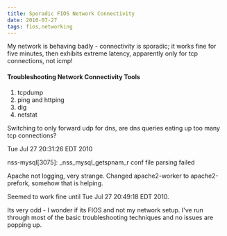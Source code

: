```yaml
---
title: Sporadic FIOS Network Connectivity
date: 2010-07-27
tags: fios,networking
---
```

My network is behaving badly - connectivity is sporadic; it works fine for five minutes, then exhibits extreme latency, apparently only for tcp connections, not icmp!

#### Troubleshooting Network Connectivity Tools

1. tcpdump
2. ping and httping
3. dig
4. netstat

Switching to only forward udp for dns, are dns queries eating up too many tcp connections?

Tue Jul 27 20:31:26 EDT 2010

nss-mysql[3075]: _nss_mysql_getspnam_r conf file parsing failed

Apache not logging, very strange. Changed apache2-worker to apache2-prefork, somehow that is helping.

Seemed to work fine until Tue Jul 27 20:49:18 EDT 2010.

Its very odd - I wonder if its FIOS and not my network setup. I've run through most of the basic troubleshooting techniques and no issues are popping up.

